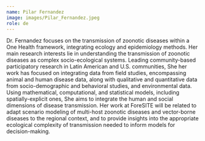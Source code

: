```yaml
---
name: Pilar Fernandez
image: images/Pilar_Fernandez.jpeg
role: de
---
```

 
Dr. Fernandez focuses on the transmission of zoonotic diseases within a One Health framework, integrating ecology and epidemiology methods. Her main research interests lie in understanding the transmission of zoonotic diseases as complex socio-ecological systems. Leading community-based participatory research in Latin American and U.S. communities, She her work has focused on integrating data from field studies, encompassing animal and human disease data, along with qualitative and quantitative data from socio-demographic and behavioral studies, and environmental data. Using mathematical, computational, and statistical models, including spatially-explicit ones, She aims to integrate the human and social dimensions of disease transmission. Her work at ForeSITE will be related to adapt scenario modeling of multi-host zoonotic diseases and vector-borne diseases to the regional context, and to provide insights into the appropriate ecological complexity of transmission needed to inform models for decision-making.
